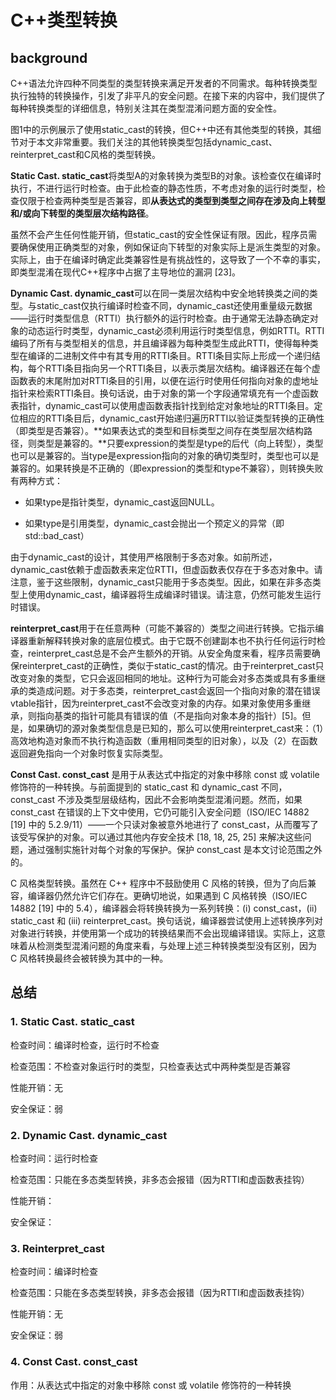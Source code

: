 # C++类型转换

## background

C++语法允许四种不同类型的类型转换来满足开发者的不同需求。每种转换类型执行独特的转换操作，引发了非平凡的安全问题。在接下来的内容中，我们提供了每种转换类型的详细信息，特别关注其在类型混淆问题方面的安全性。

图1中的示例展示了使用static_cast的转换，但C++中还有其他类型的转换，其细节对于本文非常重要。我们关注的其他转换类型包括dynamic_cast、reinterpret_cast和C风格的类型转换。

**Static Cast. static_cast**将类型A的对象转换为类型B的对象。该检查仅在编译时执行，不进行运行时检查。由于此检查的静态性质，不考虑对象的运行时类型，检查仅限于检查两种类型是否兼容，即**从表达式的类型到类型之间存在涉及向上转型和/或向下转型的类型层次结构路径**。

虽然不会产生任何性能开销，但static_cast的安全性保证有限。因此，程序员需要确保使用正确类型的对象，例如保证向下转型的对象实际上是派生类型的对象。实际上，由于在编译时确定此类兼容性是有挑战性的，这导致了一个不幸的事实，即类型混淆在现代C++程序中占据了主导地位的漏洞 [23]。

**Dynamic Cast. dynamic_cast**可以在同一类层次结构中安全地转换类之间的类型。与static_cast仅执行编译时检查不同，dynamic_cast还使用重量级元数据——运行时类型信息（RTTI）执行额外的运行时检查。由于通常无法静态确定对象的动态运行时类型，dynamic_cast必须利用运行时类型信息，例如RTTI。RTTI编码了所有与类型相关的信息，并且编译器为每种类型生成此RTTI，使得每种类型在编译的二进制文件中有其专用的RTTI条目。RTTI条目实际上形成一个递归结构，每个RTTI条目指向另一个RTTI条目，以表示类层次结构。编译器还在每个虚函数表的末尾附加对RTTI条目的引用，以便在运行时使用任何指向对象的虚地址指针来检索RTTI条目。换句话说，由于对象的第一个字段通常填充有一个虚函数表指针，dynamic_cast可以使用虚函数表指针找到给定对象地址的RTTI条目。定位相应的RTTI条目后，dynamic_cast开始递归遍历RTTI以验证类型转换的正确性（即类型是否兼容）。**如果表达式的类型和目标类型之间存在类型层次结构路径，则类型是兼容的。**只要expression的类型是type的后代（向上转型），类型也可以是兼容的。当type是expression指向的对象的确切类型时，类型也可以是兼容的。如果转换是不正确的（即expression的类型和type不兼容），则转换失败有两种方式：

* 如果type是指针类型，dynamic_cast返回NULL。 

* 如果type是引用类型，dynamic_cast会抛出一个预定义的异常（即std::bad_cast）

由于dynamic_cast的设计，其使用严格限制于多态对象。如前所述，dynamic_cast依赖于虚函数表来定位RTTI，但虚函数表仅存在于多态对象中。请注意，鉴于这些限制，dynamic_cast只能用于多态类型。因此，如果在非多态类型上使用dynamic_cast，编译器将生成编译时错误。请注意，仍然可能发生运行时错误。

**reinterpret_cast**用于在任意两种（可能不兼容的）类型之间进行转换。它指示编译器重新解释转换对象的底层位模式。由于它既不创建副本也不执行任何运行时检查，reinterpret_cast总是不会产生额外的开销。从安全角度来看，程序员需要确保reinterpret_cast的正确性，类似于static_cast的情况。由于reinterpret_cast只改变对象的类型，它只会返回相同的地址。这种行为可能会对多态类或具有多重继承的类造成问题。对于多态类，reinterpret_cast会返回一个指向对象的潜在错误vtable指针，因为reinterpret_cast不会改变对象的内存。如果对象使用多重继承，则指向基类的指针可能具有错误的值（不是指向对象本身的指针）[5]。但是，如果确切的源对象类型信息是已知的，那么可以使用reinterpret_cast来：（1）高效地构造对象而不执行构造函数（重用相同类型的旧对象），以及（2）在函数返回避免指向一个对象时恢复实际类型。

**Const Cast. const_cast** 是用于从表达式中指定的对象中移除 const 或 volatile 修饰符的一种转换。与前面提到的 static_cast 和 dynamic_cast 不同，const_cast 不涉及类型层级结构，因此不会影响类型混淆问题。然而，如果 const_cast 在错误的上下文中使用，它仍可能引入安全问题（ISO/IEC 14882 [19] 中的 5.2.9/11）——一个只读对象被意外地进行了 const_cast，从而覆写了该受写保护的对象。可以通过其他内存安全技术 [18, 18, 25, 25] 来解决这些问题，通过强制实施针对每个对象的写保护。保护 const_cast 是本文讨论范围之外的。

C 风格类型转换。虽然在 C++ 程序中不鼓励使用 C 风格的转换，但为了向后兼容，编译器仍然允许它们存在。更确切地说，如果遇到 C 风格转换（ISO/IEC 14882 [19] 中的 5.4），编译器会将转换转换为一系列转换：(i) const_cast，(ii) static_cast 和 (iii) reinterpret_cast。换句话说，编译器尝试使用上述转换序列对对象进行转换，并使用第一个成功的转换结果而不会出现编译错误。实际上，这意味着从检测类型混淆问题的角度来看，与处理上述三种转换类型没有区别，因为 C 风格转换最终会被转换为其中的一种。

## 总结

### 1. Static Cast. static_cast

检查时间：编译时检查，运行时不检查

检查范围：不检查对象运行时的类型，只检查表达式中两种类型是否兼容

性能开销：无

安全保证：弱

### 2. Dynamic Cast. dynamic_cast

检查时间：运行时检查

检查范围：只能在多态类型转换，非多态会报错（因为RTTI和虚函数表挂钩）

性能开销：

安全保证：

### 3. Reinterpret_cast

检查时间：编译时检查

检查范围：只能在多态类型转换，非多态会报错（因为RTTI和虚函数表挂钩）

性能开销：无

安全保证：弱

### 4. Const Cast. const_cast

作用：从表达式中指定的对象中移除 const 或 volatile 修饰符的一种转换

